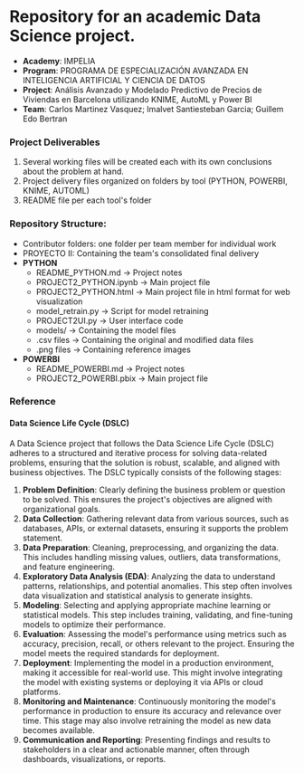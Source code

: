 # Repository for an academic Data Science project.

- **Academy**: IMPELIA
- **Program**: PROGRAMA DE ESPECIALIZACIÓN AVANZADA EN INTELIGENCIA ARTIFICIAL Y CIENCIA DE DATOS 
- **Project**: Análisis Avanzado y Modelado Predictivo de Precios de Viviendas en Barcelona utilizando KNIME, AutoML y Power BI
- **Team**: Carlos Martinez Vasquez; ​Imalvet Santiesteban Garcia; ​Guillem Edo Bertran

### Project Deliverables
1. Several working files will be created each with its own conclusions about the problem at hand.
2. Project delivery files organized on folders by tool (PYTHON, POWERBI, KNIME, AUTOML)
3. README file per each tool's folder

### Repository Structure:
- Contributor folders: one folder per team member for individual work
- PROYECTO II: Containing the team's consolidated final delivery
- **PYTHON**
    - README_PYTHON.md -> Project notes
    - PROJECT2_PYTHON.ipynb -> Main project file
    - PROJECT2_PYTHON.html -> Main project file in html format for web visualization
    - model_retrain.py -> Script for model retraining
    - PROJECT2UI.py -> User interface code
    - models/ -> Containing the model files
    - .csv files -> Containing the original and modified data files
    - .png files -> Containing reference images
- **POWERBI**
    - README_POWERBI.md -> Project notes
    - PROJECT2_POWERBI.pbix -> Main project file



### Reference
#### Data Science Life Cycle (DSLC)
A Data Science project that follows the Data Science Life Cycle (DSLC) adheres to a structured and iterative process for solving data-related problems, ensuring that the solution is robust, scalable, and aligned with business objectives. The DSLC typically consists of the following stages:

1. **Problem Definition**: Clearly defining the business problem or question to be solved. This ensures the project's objectives are aligned with organizational goals.
2. **Data Collection**: Gathering relevant data from various sources, such as databases, APIs, or external datasets, ensuring it supports the problem statement.
3. **Data Preparation**: Cleaning, preprocessing, and organizing the data. This includes handling missing values, outliers, data transformations, and feature engineering.
4. **Exploratory Data Analysis (EDA)**: Analyzing the data to understand patterns, relationships, and potential anomalies. This step often involves data visualization and statistical analysis to generate insights.
5. **Modeling**: Selecting and applying appropriate machine learning or statistical models. This step includes training, validating, and fine-tuning models to optimize their performance.
6. **Evaluation**: Assessing the model's performance using metrics such as accuracy, precision, recall, or others relevant to the project. Ensuring the model meets the required standards for deployment.
7. **Deployment**: Implementing the model in a production environment, making it accessible for real-world use. This might involve integrating the model with existing systems or deploying it via APIs or cloud platforms.
8. **Monitoring and Maintenance**: Continuously monitoring the model's performance in production to ensure its accuracy and relevance over time. This stage may also involve retraining the model as new data becomes available.
9. **Communication and Reporting**: Presenting findings and results to stakeholders in a clear and actionable manner, often through dashboards, visualizations, or reports.